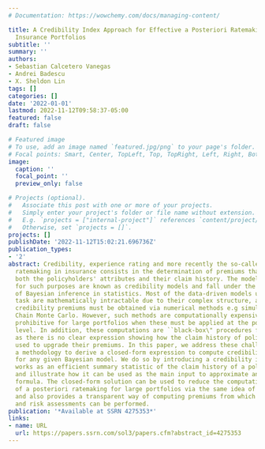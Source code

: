 ```yaml
---
# Documentation: https://wowchemy.com/docs/managing-content/

title: A Credibility Index Approach for Effective a Posteriori Ratemaking with Large
  Insurance Portfolios
subtitle: ''
summary: ''
authors:
- Sebastian Calcetero Vanegas
- Andrei Badescu
- X. Sheldon Lin
tags: []
categories: []
date: '2022-01-01'
lastmod: 2022-11-12T09:58:37-05:00
featured: false
draft: false

# Featured image
# To use, add an image named `featured.jpg/png` to your page's folder.
# Focal points: Smart, Center, TopLeft, Top, TopRight, Left, Right, BottomLeft, Bottom, BottomRight.
image:
  caption: ''
  focal_point: ''
  preview_only: false

# Projects (optional).
#   Associate this post with one or more of your projects.
#   Simply enter your project's folder or file name without extension.
#   E.g. `projects = ["internal-project"]` references `content/project/deep-learning/index.md`.
#   Otherwise, set `projects = []`.
projects: []
publishDate: '2022-11-12T15:02:21.696736Z'
publication_types:
- '2'
abstract: Credibility, experience rating and more recently the so-called a posterior
  ratemaking in insurance consists in the determination of premiums that account for
  both the policyholders' attributes and their claim history. The models designed
  for such purposes are known as credibility models and fall under the same framework
  of Bayesian inference in statistics. Most of the data-driven models used for this
  task are mathematically intractable due to their complex structure, and therefore
  credibility premiums must be obtained via numerical methods e.g simulation via Markov
  Chain Monte Carlo. However, such methods are computationally expensive and even
  prohibitive for large portfolios when these must be applied at the policyholder
  level. In addition, these computations are ``black-box\" procedures for actuaries
  as there is no clear expression showing how the claim history of policyholders is
  used to upgrade their premiums. In this paper, we address these challenges and propose
  a methodology to derive a closed-form expression to compute credibility premiums
  for any given Bayesian model. We do so by introducing a credibility index, that
  works as an efficient summary statistic of the claim history of a policyholder,
  and illustrate how it can be used as the main input to approximate any credibility
  formula. The closed-form solution can be used to reduce the computational burden
  of a posteriori ratemaking for large portfolios via the same idea of surrogate modeling,
  and also provides a transparent way of computing premiums from which practical interpretations
  and risk assessments can be performed.
publication: '*Available at SSRN 4275353*'
links:
- name: URL
  url: https://papers.ssrn.com/sol3/papers.cfm?abstract_id=4275353
---
```

